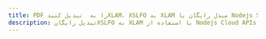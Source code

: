 ---title: PDF را به  تبدیل کنیدXLAM، XSLFO به XLAM مبدل رایگان یا Nodejs SDKdescription: تبدیل رایگانXSLFO به XLAM با استفاده از Nodejs Cloud APIs & SDK همچنین اسناد PDF را در Cloud ایجاد، ویرایش و رندر کنید.---